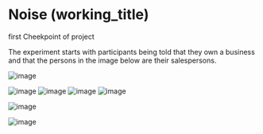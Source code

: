 # Noise (working_title)
first Cheekpoint of project 



The experiment starts with participants being told that they own a business and that the persons in the image below are their salespersons. 


![image](https://github.com/yoavger/noise_or_underfit/blob/main/plots/method.png)

![image](https://github.com/yoavger/noise_or_underfit/blob/main/plots/cm_100.png)
![image](https://github.com/yoavger/noise_or_underfit/blob/main/plots/cm_1000.png)
![image](https://github.com/yoavger/noise_or_underfit/blob/main/plots/cm_LR.png)
![image](https://github.com/yoavger/noise_or_underfit/blob/main/plots/cm_best.png)

![image](https://github.com/yoavger/noise_or_underfit/blob/main/plots/bar_plot.png)



![image](https://github.com/yoavger/noise_or_underfit/blob/main/plots/noise_2.png)







